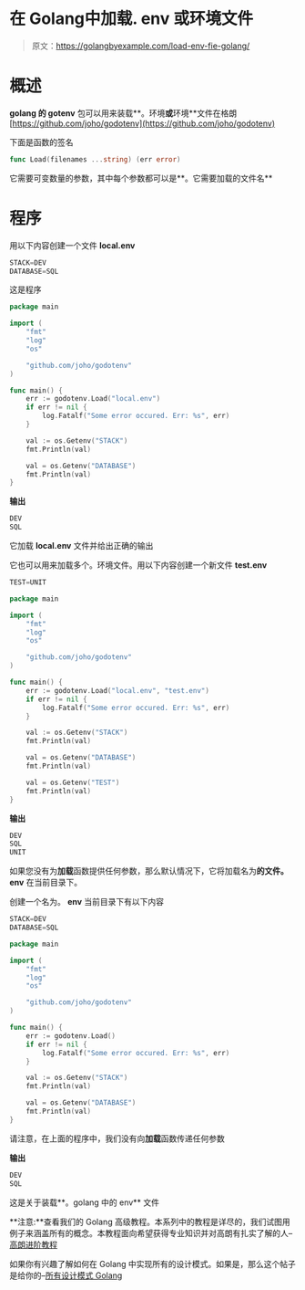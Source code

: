 # 在 Golang中加载. env 或环境文件

> 原文：<https://golangbyexample.com/load-env-fie-golang/>

# **概述**

**golang 的 gotenv** 包可以用来装载**。环境**或**环境**文件在格朗
[https://github.com/joho/godotenv](https://github.com/joho/godotenv)

下面是函数的签名

```go
func Load(filenames ...string) (err error) 
```

它需要可变数量的参数，其中每个参数都可以是**。它需要加载的文件名**

# **程序**

用以下内容创建一个文件 **local.env**

```go
STACK=DEV
DATABASE=SQL
```

这是程序

```go
package main

import (
	"fmt"
	"log"
	"os"

	"github.com/joho/godotenv"
)

func main() {
	err := godotenv.Load("local.env")
	if err != nil {
		log.Fatalf("Some error occured. Err: %s", err)
	}

	val := os.Getenv("STACK")
	fmt.Println(val)

	val = os.Getenv("DATABASE")
	fmt.Println(val)
}
```

**输出**

```go
DEV
SQL
```

它加载 **local.env** 文件并给出正确的输出

它也可以用来加载多个。环境文件。用以下内容创建一个新文件 **test.env**

```go
TEST=UNIT
```

```go
package main

import (
	"fmt"
	"log"
	"os"

	"github.com/joho/godotenv"
)

func main() {
	err := godotenv.Load("local.env", "test.env")
	if err != nil {
		log.Fatalf("Some error occured. Err: %s", err)
	}

	val := os.Getenv("STACK")
	fmt.Println(val)

	val = os.Getenv("DATABASE")
	fmt.Println(val)

	val = os.Getenv("TEST")
	fmt.Println(val)
}
```

**输出**

```go
DEV
SQL
UNIT
```

如果您没有为**加载**函数提供任何参数，那么默认情况下，它将加载名为**的文件。env** 在当前目录下。

创建一个名为。 **env** 当前目录下有以下内容

```go
STACK=DEV
DATABASE=SQL
```

```go
package main

import (
	"fmt"
	"log"
	"os"

	"github.com/joho/godotenv"
)

func main() {
	err := godotenv.Load()
	if err != nil {
		log.Fatalf("Some error occured. Err: %s", err)
	}

	val := os.Getenv("STACK")
	fmt.Println(val)

	val = os.Getenv("DATABASE")
	fmt.Println(val)
}
```

请注意，在上面的程序中，我们没有向**加载**函数传递任何参数

**输出**

```go
DEV
SQL
```

这是关于装载**。golang 中的 env** 文件

**注意:**查看我们的 Golang 高级教程。本系列中的教程是详尽的，我们试图用例子来涵盖所有的概念。本教程面向希望获得专业知识并对高朗有扎实了解的人–[高朗进阶教程](https://golangbyexample.com/golang-comprehensive-tutorial/)

如果你有兴趣了解如何在 Golang 中实现所有的设计模式。如果是，那么这个帖子是给你的–[所有设计模式 Golang](https://golangbyexample.com/all-design-patterns-golang/)